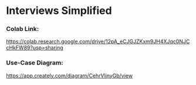 # Interviews Simplified

### Colab Link: 
https://colab.research.google.com/drive/12pA_eCJGJZKxm9JH4XJqc0NJCcHkFW89?usp=sharing

### Use-Case Diagram:
https://app.creately.com/diagram/CehrVljnyGb/view
